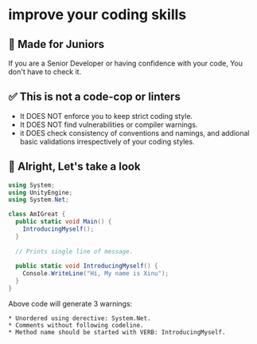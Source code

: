 # improve your coding skills

:beginner: Made for Juniors
----
If you are a Senior Developer or having confidence with your code, You don't have to check it.

:white_check_mark: This is not a code-cop or linters
----
* It DOES NOT enforce you to keep strict coding style.
* It DOES NOT find vulnerabilities or compiler warnings.
* it DOES check consistency of conventions and namings, and addional basic validations irrespectively of your coding styles.

:tada: Alright, Let's take a look
----
```cs
using System;
using UnityEngine;
using System.Net;

class AmIGreat {
  public static void Main() {
    IntroducingMyself();
  }
  
  // Prints single line of message.
  
  public static void IntroducingMyself() {
    Console.WriteLine("Hi, My name is Xinu");
  }
}
```

Above code will generate 3 warnings:
```
* Unordered using derective: System.Net.
* Comments without following codeline. 
* Method name should be started with VERB: IntroducingMyself.
```
